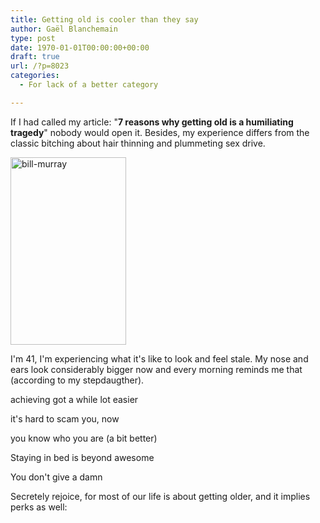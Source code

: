 ```yaml
---
title: Getting old is cooler than they say
author: Gaël Blanchemain
type: post
date: 1970-01-01T00:00:00+00:00
draft: true
url: /?p=8023
categories:
  - For lack of a better category

---
```

If I had called my article: "**7 reasons why getting old is a humiliating tragedy**" nobody would open it. Besides, my experience differs from the classic bitching about hair thinning and plummeting sex drive.

<p class="p1">
  <img class="alignleft size-medium wp-image-8024" src="http://www.gr0wing.com/wp-content/uploads/2014/08/bill-murray-185x300.jpg" alt="bill-murray" width="185" height="300" srcset="https://www.gr0wing.com/wp-content/uploads/2014/08/bill-murray-185x300.jpg 185w, https://www.gr0wing.com/wp-content/uploads/2014/08/bill-murray.jpg 634w" sizes="(max-width: 185px) 100vw, 185px" />
</p>

<p class="p1">
  I'm 41, I'm experiencing what it's like to look and feel stale. My nose and ears look considerably bigger now and every morning reminds me that (according to my stepdaugther).
</p>

<p class="p1">
  achieving got a while lot easier
</p>

<p class="p1">
  it's hard to scam you, now
</p>

<p class="p1">
  you know who you are (a bit better)
</p>

<p class="p1">
  Staying in bed is beyond awesome
</p>

<p class="p1">
  You don't give a damn
</p>

Secretely rejoice, for most of our life is about getting older, and it implies perks as well:

&nbsp;

&nbsp;
